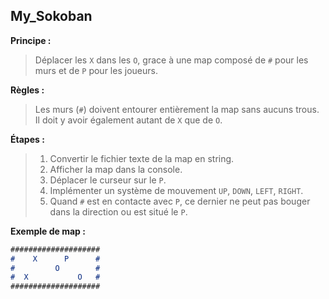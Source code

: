 ## My_Sokoban


__Principe :__

> Déplacer les `X` dans les `O`, grace à une map composé de `#` pour les murs et de `P` pour les joueurs.

__Règles :__

> Les murs (`#`) doivent entourer entièrement la map sans aucuns trous. Il doit y avoir également autant de `X` que de `O`.

__Étapes :__

> 1. Convertir le fichier texte de la map en string.
> 2. Afficher la map dans la console.
> 3. Déplacer le curseur sur le `P`.
> 4. Implémenter un système de mouvement `UP`, `DOWN`, `LEFT`, `RIGHT`.
> 5. Quand `#` est en contacte avec `P`, ce dernier ne peut pas bouger dans la direction ou est situé le `P`.



**Exemple de map :**

```markdown
####################
#    X      P      #
#         O        #
#  X           O   #
####################
```
